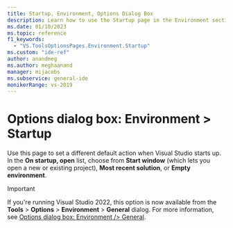 ```yaml
---
title: Startup, Environment, Options Dialog Box
description: Learn how to use the Startup page in the Environment section to set a different default action when Visual Studio opens.
ms.date: 01/10/2023
ms.topic: reference
f1_keywords:
  - "VS.ToolsOptionsPages.Environment.Startup"
ms.custom: "ide-ref"
author: anandmeg
ms.author: meghaanand
manager: mijacobs
ms.subservice: general-ide
monikerRange: vs-2019
---
```

# Options dialog box: Environment \> Startup

Use this page to set a different default action when Visual Studio starts up. In the **On startup, open** list, choose from **Start window** (which lets you open a new or existing project), **Most recent solution**, or **Empty environment**.

> [!IMPORTANT]
> If you're running Visual Studio 2022, this option is now available from the **Tools** > **Options** > **Environment** > **General** dialog. For more information, see [Options dialog box: Environment /> General](general-environment-options-dialog-box.md?view=vs-2022&preserve-view=true).
